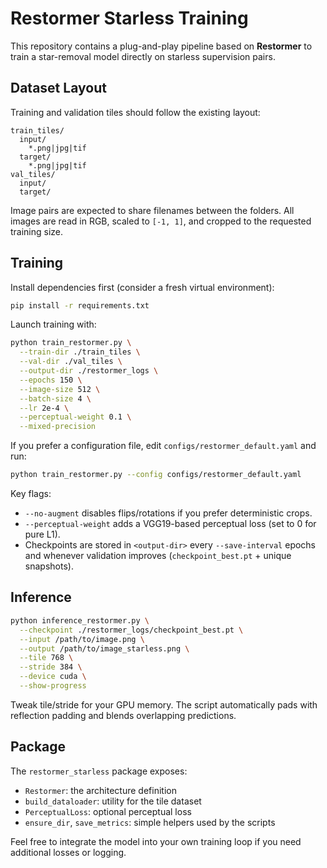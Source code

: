 # Restormer Starless Training

This repository contains a plug-and-play pipeline based on **Restormer** to train a star-removal model directly on starless supervision pairs.

## Dataset Layout

Training and validation tiles should follow the existing layout:

```
train_tiles/
  input/
    *.png|jpg|tif
  target/
    *.png|jpg|tif
val_tiles/
  input/
  target/
```

Image pairs are expected to share filenames between the folders. All images are read in RGB, scaled to `[-1, 1]`, and cropped to the requested training size.

## Training

Install dependencies first (consider a fresh virtual environment):

```bash
pip install -r requirements.txt
```

Launch training with:

```bash
python train_restormer.py \
  --train-dir ./train_tiles \
  --val-dir ./val_tiles \
  --output-dir ./restormer_logs \
  --epochs 150 \
  --image-size 512 \
  --batch-size 4 \
  --lr 2e-4 \
  --perceptual-weight 0.1 \
  --mixed-precision
```

If you prefer a configuration file, edit `configs/restormer_default.yaml` and run:

```bash
python train_restormer.py --config configs/restormer_default.yaml
```

Key flags:

- `--no-augment` disables flips/rotations if you prefer deterministic crops.
- `--perceptual-weight` adds a VGG19-based perceptual loss (set to 0 for pure L1).
- Checkpoints are stored in `<output-dir>` every `--save-interval` epochs and whenever validation improves (`checkpoint_best.pt` + unique snapshots).

## Inference

```bash
python inference_restormer.py \
  --checkpoint ./restormer_logs/checkpoint_best.pt \
  --input /path/to/image.png \
  --output /path/to/image_starless.png \
  --tile 768 \
  --stride 384 \
  --device cuda \
  --show-progress
```

Tweak tile/stride for your GPU memory. The script automatically pads with reflection padding and blends overlapping predictions.

## Package

The `restormer_starless` package exposes:

- `Restormer`: the architecture definition
- `build_dataloader`: utility for the tile dataset
- `PerceptualLoss`: optional perceptual loss
- `ensure_dir`, `save_metrics`: simple helpers used by the scripts

Feel free to integrate the model into your own training loop if you need additional losses or logging.
